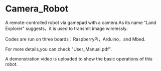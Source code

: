 # Camera_Robot
A remote-controlled robot via gamepad with a camera.As its name "Land Explorer" suggests，it is used to transmit image wirelessly.

Codes are run on three boards：RaspberryPi，Arduino，and Mbed.

For more details,you can check "User_Manual.pdf".

A demonstration video is uploaded to show the basic operations of this robot.
